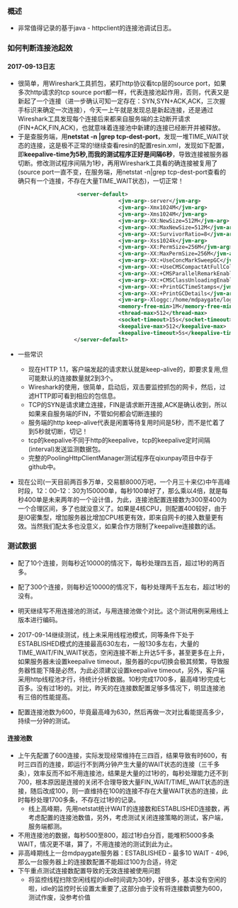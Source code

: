 ### 概述

* 非常值得记录的基于java - httpclient的连接池调试日志。

### 如何判断连接池起效

#### 2017-09-13日志

* 很简单，用Wireshark工具抓包，紧盯http协议看tcp层的source port，如果多次http请求的tcp source port都一样，代表连接池起作用，否则，代表又是新起了一个连接（进一步确认可知一定存在：SYN,SYN+ACK,ACK，三次握手标识来确定一次连接），今天一上午就是发现总是新起连接，还是通过Wireshark工具发现每个连接后来都来自服务端的主动断开请求(FIN+ACK,FIN,ACK)，也就意味着连接池中新建的连接已经断开并被释放。
* 于是查服务端，用**netstat -n |grep tcp-dest-port**，发现一堆TIME_WAIT状态的连接，这是极不正常的!继续查看resin的配置resin.xml，发现如下配置，即**keepalive-time为5秒,而我的测试程序正好是间隔6秒**，导致连接被服务器切断。修改测试程序间隔为1秒，再用Wireshark工具看的确连接被复用了(source port一直不变，在服务端，用netstat -n|grep tcp-dest-port查看的确只有一个连接，不存在大量TIME_WAIT状态)，一切正常！
```xml
                      <server-default>
                                   <jvm-arg>-server</jvm-arg>
                                   <jvm-arg>-Xmx1024M</jvm-arg>
                                   <jvm-arg>-Xms1024M</jvm-arg>
                                   <jvm-arg>-XX:NewSize=512M</jvm-arg>
                                   <jvm-arg>-XX:MaxNewSize=512M</jvm-arg>
                                   <jvm-arg>-XX:SurvivorRatio=8</jvm-arg>
                                   <jvm-arg>-Xss1024k</jvm-arg>
                                   <jvm-arg>-XX:PermSize=256M</jvm-arg>
                                   <jvm-arg>-XX:MaxPermSize=256M</jvm-arg>
                                   <jvm-arg>-XX:+UseConcMarkSweepGC</jvm-arg>
                                   <jvm-arg>-XX:+UseCMSCompactAtFullCollection</jvm-arg>
                                   <jvm-arg>-XX:+CMSParallelRemarkEnabled</jvm-arg>
                                   <jvm-arg>-XX:+CMSClassUnloadingEnabled</jvm-arg>
                                   <jvm-arg>-XX:+PrintGCTimeStamps</jvm-arg>
                                   <jvm-arg>-XX:+PrintGCDetails</jvm-arg>
                                   <jvm-arg>-Xloggc:/home/mdpaygate/logs/resin/gc.log</jvm-arg>
                                   <memory-free-min>1M</memory-free-min>
                                   <thread-max>512</thread-max>
                                   <socket-timeout>15s</socket-timeout>
                                   <keepalive-max>512</keepalive-max>
                                   <keepalive-timeout>5s</keepalive-timeout>
                     </server-default>

```

* 一些常识

  * 现在HTTP 1.1，客户端发起的请求默认就是keep-alive的，即要求复用,但可能默认的连接数量就2到3个。
  * Wireshark的使用，很简单，启动后，双击要监控抓包的网卡，然后，过滤HTTP即可看到相应的包信息。
  * TCP的SYN是请求建立连接，FIN是请求断开连接,ACK是确认收到，所以如果来自服务端的FIN，不管如何都会切断连接的
  * 服务端的http keep-alive代表是闲置等待复用时间是5秒，而不是忙着了到5秒就切断，切记！
  * tcp的keepalive不同于http的keepalive，tcp的keepalive定时间隔(interval)发送监测数据包。
  * 完整的PoolingHttpClientManager测试程序在qixunpay项目中存于github中。

* 现在公司(一天目前两百多万单，交易额8000万吧，一个月三十来亿)中午高峰时段，12：00-12：30为150000单，每秒100单好了，那么乘以4倍，就是每秒400单是未来两年的一个设计值，为此，连接池配置连接数为300至400为一个合理区间，多了也就没意义了。如果是4核CPU，则配置400较好，由于是IO密集型，增加服务器比增加CPU核更有效，即来自网卡的接入数量更有效。当然我们配太多也没意义，如果合作方限制了keepalive连接数的话。

### 测试数据

* 配了10个连接，则每秒近10000的情况下，每秒处理四五百，超过1秒的两百多。
* 配了300个连接，则每秒近10000的情况下，每秒处理两千五左右，超过1秒的没有。
* 明天继续写不用连接池的测试，与用连接池做个对比。这个测试用例采用线上版本进行编码。
* 2017-09-14继续测试，线上未采用线程池模式，同等条件下处于ESTABLISHED模式的连接最高630左右，一般130多左右，大量的TIME_WAIT/FIN_WAIT状态，空闲连接不断上升达5千多，甚至更多在上升，如果服务器未设置keepalive timeout，服务器的cpu切换会极其频繁，导致服务器性能下降是必然，为此必须建议设置keepalive timeout，另外，客户端采用http线程池才行，待统计分析数据。10秒完成1700多，最高峰1秒完成七百多。没有过1秒的。对比，昨天的在连接数配置足够多情况下，明显连接池有三倍的性能提高。

* 配置连接池数为600，毕竟最高峰为630，然后再做一次对比看能提高多少，持续一分钟的测试。
#### 连接池数
* 上午先配置了600连接，实际发现经常维持在三四百，结果导致有时600，有时三四百的连接，即运行不到两分钟产生大量的WAIT状态的连接（三千多条），效率反而不如不用连接池，结果是大量的过1秒的，每秒处理能力还不到700，根本原因是连接的关闭不合理导致大量FIN_WAIT/TIME_WAIT状态的连接，随后改成100，则一直维持在100的连接不存在大量WAIT状态的连接，此时每秒处理1700多条，不存在过1秒的记录。
  * 线上高峰期，先用netstat统计WAIT的连接数和ESTABLISHED连接数，再考虑配置的连接池数值，另外，考虑测试关闭连接策略的测试，客户端，服务端都测。
* 不用连接池的数据，每秒500至800，超过1秒白分百，能堆积5000多条WAIT，情况更不堪，算了，不用连接池的测试到此为止。
* 非高峰期线上一台mdpaygate服务器：ESTABLISHED - 最多10  WAIT - 496,那么一台服务器上的连接数配置不能超过100为合适，待定
* 下午重点测试连接数配置导致的无效连接被使用问题
  * 将监控线程扫除空闲线程的idle时间调为30秒，好很多，基本没有空闲的啦，idle的监控时长设置太重要了,这部分由于没有将连接数调整为600，测试作废，没参考价值
